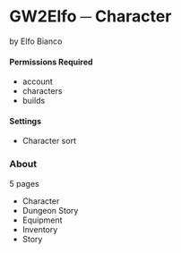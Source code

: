 # GW2Elfo ─ Character
by Elfo Bianco

#### Permissions Required
* account
* characters
* builds

#### Settings
* Character sort

### About
5 pages
* Character
* Dungeon Story
* Equipment
* Inventory
* Story
